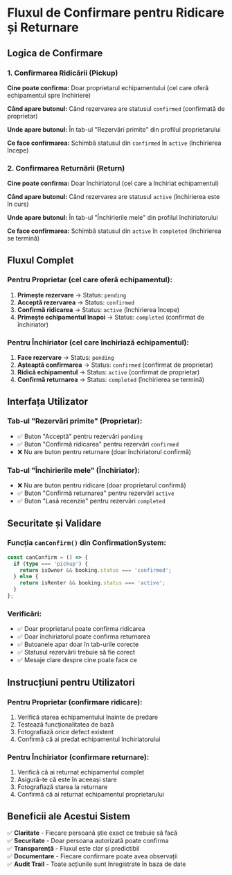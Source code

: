 # Fluxul de Confirmare pentru Ridicare și Returnare

## Logica de Confirmare

### 1. Confirmarea Ridicării (Pickup)
**Cine poate confirma:** Doar proprietarul echipamentului (cel care oferă echipamentul spre închiriere)

**Când apare butonul:** Când rezervarea are statusul `confirmed` (confirmată de proprietar)

**Unde apare butonul:** În tab-ul "Rezervări primite" din profilul proprietarului

**Ce face confirmarea:** Schimbă statusul din `confirmed` în `active` (închirierea începe)

### 2. Confirmarea Returnării (Return)
**Cine poate confirma:** Doar închiriatorul (cel care a închiriat echipamentul)

**Când apare butonul:** Când rezervarea are statusul `active` (închirierea este în curs)

**Unde apare butonul:** În tab-ul "Închirierile mele" din profilul închiriatorului

**Ce face confirmarea:** Schimbă statusul din `active` în `completed` (închirierea se termină)

## Fluxul Complet

### Pentru Proprietar (cel care oferă echipamentul):

1. **Primește rezervare** → Status: `pending`
2. **Acceptă rezervarea** → Status: `confirmed`
3. **Confirmă ridicarea** → Status: `active` (închirierea începe)
4. **Primește echipamentul înapoi** → Status: `completed` (confirmat de închiriator)

### Pentru Închiriator (cel care închiriază echipamentul):

1. **Face rezervare** → Status: `pending`
2. **Așteaptă confirmarea** → Status: `confirmed` (confirmat de proprietar)
3. **Ridică echipamentul** → Status: `active` (confirmat de proprietar)
4. **Confirmă returnarea** → Status: `completed` (închirierea se termină)

## Interfața Utilizator

### Tab-ul "Rezervări primite" (Proprietar):
- ✅ Buton "Acceptă" pentru rezervări `pending`
- ✅ Buton "Confirmă ridicarea" pentru rezervări `confirmed`
- ❌ Nu are buton pentru returnare (doar închiriatorul confirmă)

### Tab-ul "Închirierile mele" (Închiriator):
- ❌ Nu are buton pentru ridicare (doar proprietarul confirmă)
- ✅ Buton "Confirmă returnarea" pentru rezervări `active`
- ✅ Buton "Lasă recenzie" pentru rezervări `completed`

## Securitate și Validare

### Funcția `canConfirm()` din ConfirmationSystem:
```typescript
const canConfirm = () => {
  if (type === 'pickup') {
    return isOwner && booking.status === 'confirmed';
  } else {
    return isRenter && booking.status === 'active';
  }
};
```

### Verificări:
- ✅ Doar proprietarul poate confirma ridicarea
- ✅ Doar închiriatorul poate confirma returnarea
- ✅ Butoanele apar doar în tab-urile corecte
- ✅ Statusul rezervării trebuie să fie corect
- ✅ Mesaje clare despre cine poate face ce

## Instrucțiuni pentru Utilizatori

### Pentru Proprietar (confirmare ridicare):
1. Verifică starea echipamentului înainte de predare
2. Testează funcționalitatea de bază
3. Fotografiază orice defect existent
4. Confirmă că ai predat echipamentul închiriatorului

### Pentru Închiriator (confirmare returnare):
1. Verifică că ai returnat echipamentul complet
2. Asigură-te că este în aceeași stare
3. Fotografiază starea la returnare
4. Confirmă că ai returnat echipamentul proprietarului

## Beneficii ale Acestui Sistem

✅ **Claritate** - Fiecare persoană știe exact ce trebuie să facă  
✅ **Securitate** - Doar persoana autorizată poate confirma  
✅ **Transparență** - Fluxul este clar și predictibil  
✅ **Documentare** - Fiecare confirmare poate avea observații  
✅ **Audit Trail** - Toate acțiunile sunt înregistrate în baza de date 